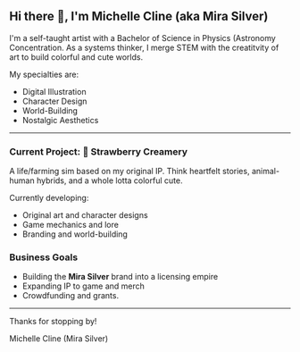 ## Hi there 👋, I'm Michelle Cline (aka Mira Silver)

I'm a self-taught artist with a Bachelor of Science in Physics (Astronomy Concentration. As a systems thinker, I merge STEM with the creatitvity of art to build colorful and cute worlds.

My specialties are:

- Digital Illustration
- Character Design
- World-Building
- Nostalgic Aesthetics

---

### Current Project: 🍓 **Strawberry Creamery**
A life/farming sim based on my original IP.
Think heartfelt stories, animal-human hybrids, and a whole lotta colorful cute.

Currently developing:
- Original art and character designs
- Game mechanics and lore
- Branding and world-building

### Business Goals
- Building the **Mira Silver** brand into a licensing empire
- Expanding IP to game and merch
- Crowdfunding and grants.

---

 Thanks for stopping by! 

Michelle Cline
(Mira Silver)
